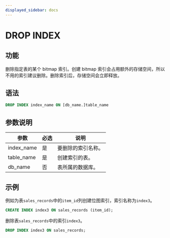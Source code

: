 ```yaml
---
displayed_sidebar: docs
---
```


# DROP INDEX

## 功能

删除指定表的某个 bitmap 索引。创建 bitmap 索引会占用额外的存储空间，所以不用的索引建议删除。删除索引后，存储空间会立即释放。

## 语法

```SQL
DROP INDEX index_name ON [db_name.]table_name
```

## 参数说明

| **参数**   | **必选** | **说明**           |
| ---------- | -------- | ------------------ |
| index_name | 是       | 要删除的索引名称。 |
| table_name | 是       | 创建索引的表。     |
| db_name    | 否       | 表所属的数据库。   |

## 示例

例如为表`sales_records`中的`item_id`列创建位图索引，索引名称为`index3`。

```SQL
CREATE INDEX index3 ON sales_records (item_id);
```

删除表`sales_records`中的索引`index3`。

```SQL
DROP INDEX index3 ON sales_records;
```

